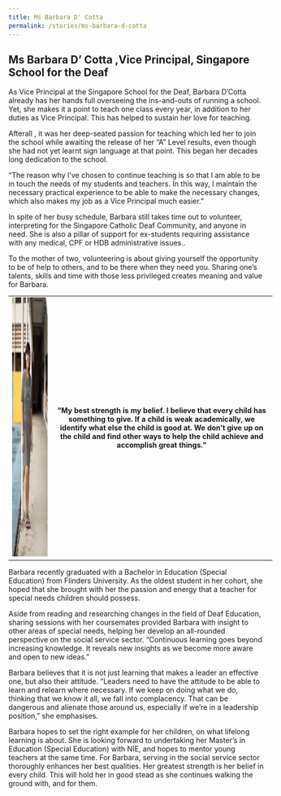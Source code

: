 ```yaml
---
title: Ms Barbara D' Cotta
permalink: /stories/ms-barbara-d-cotta
---
```


## Ms Barbara D’ Cotta ,Vice Principal, Singapore School for the Deaf

As Vice Principal at the Singapore School for the Deaf, Barbara D’Cotta already has her hands full overseeing the ins-and-outs of running a school. Yet, she makes it a point to teach one class every year, in addition to her duties as Vice Principal. This has helped to sustain her love for teaching.

Afterall , it was her deep-seated passion for teaching which led her to join the school while awaiting the release of her “A” Level results, even though she had not yet learnt sign language at that point. This began her decades long dedication to the school.
 
“The reason why I’ve chosen to continue teaching is so that I am able to be in touch the needs of my students and teachers. In this way, I maintain the necessary practical experience to be  able to make the necessary changes, which also makes my job as a Vice Principal much easier.”
 
In spite of her busy schedule, Barbara still takes time out to volunteer, interpreting for the Singapore Catholic Deaf Community, and anyone in need. She is also a pillar of support for ex-students requiring assistance with any medical, CPF or HDB administrative issues..

To the mother of two, volunteering is about giving yourself the opportunity to be of help to others, and to be there when they need you. Sharing one’s talents, skills and time with those less privileged creates meaning and value for Barbara.

<table align="center" border="0" cellpadding="1" cellspacing="1" style="width: 520px;">
	<tbody>
		<tr>
			<td><img alt="Ms Barbara D’ Cotta" src="/images/stories/pages/ms-barbara-d-cotta.jpg" style="width: 356px; height: 510px;" /></td>
			<td style="text-align: center;"><strong style="text-align: center;">"My best strength is my belief. 
I believe that every child has something to give. If a child is weak academically, we identify what else the child is good at. We don’t give up on the child and find other ways to help the child achieve and accomplish great things."</strong></td>
  </tr>
	</tbody>
</table>

Barbara recently graduated with a Bachelor in Education (Special Education) from Flinders University. As the oldest student in her cohort, she hoped that she brought with her the passion and energy that a teacher for special needs children should possess.
 
Aside from reading and researching changes in the field of Deaf Education, sharing sessions with her coursemates provided Barbara with insight to other areas of special needs, helping her develop an all-rounded perspective on the social service sector. “Continuous learning goes beyond increasing knowledge. It reveals new insights as we become more aware and open to new ideas.”
 
Barbara believes that it is not just learning that makes a leader an effective one, but also their attitude. “Leaders need to have the attitude to be able to learn and relearn where necessary. If we keep on doing what we do, thinking that we know it all, we fall into complacency. That can be dangerous and alienate those around us, especially if we’re in a leadership position,” she emphasises.
 
Barbara hopes to set the right example for her children, on what lifelong learning is about.
She is looking forward to undertaking her Master’s in Education (Special Education) with  NIE, and hopes to mentor young teachers at the same time. For Barbara, serving in the social service sector thoroughly enhances her best qualities. Her greatest strength is her belief in every child. This will hold her in good stead as she continues walking the ground with, and for them.

